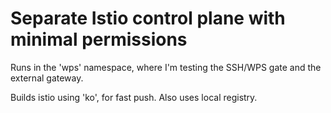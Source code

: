 # Separate Istio control plane with minimal permissions

Runs in the 'wps' namespace, where I'm testing the SSH/WPS gate
and the external gateway.

Builds istio using 'ko', for fast push. Also uses local registry.

